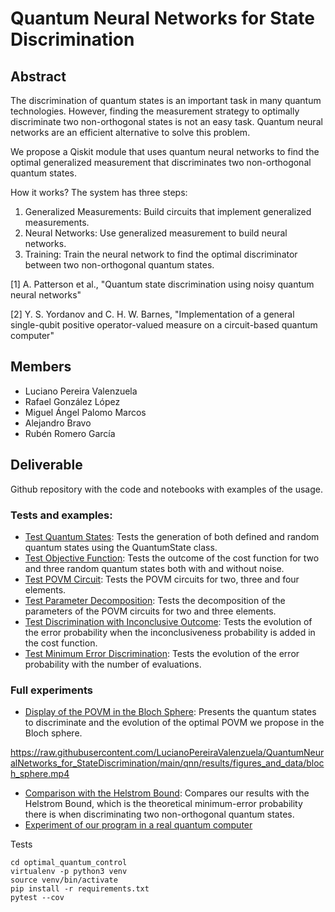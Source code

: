 # Quantum Neural Networks for State Discrimination

## Abstract
The discrimination of quantum states is an important task in many quantum technologies. 
However, finding the measurement strategy to optimally discriminate two non-orthogonal states is not an easy task. 
Quantum neural networks are an efficient alternative to solve this problem. 

We propose a Qiskit module that uses quantum neural networks to find the optimal generalized measurement 
that discriminates two non-orthogonal quantum states.

How it works? The system has three steps:

1. Generalized Measurements: Build circuits that implement generalized measurements.
2. Neural Networks: Use generalized measurement to build neural networks.
3. Training: Train the neural network to find the optimal discriminator between two non-orthogonal quantum states.

[1] A. Patterson et al., "Quantum state discrimination using noisy quantum neural networks"

[2] Y. S. Yordanov and C. H. W. Barnes, "Implementation of a general single-qubit positive operator-valued 
measure on a circuit-based quantum computer"

## Members
- Luciano Pereira Valenzuela
- Rafael González López
- Miguel Ángel Palomo Marcos
- Alejandro Bravo
- Rubén Romero García

## Deliverable
Github repository with the code and notebooks with examples of the usage. 

### Tests and examples:

- [Test Quantum States](qnn/tests/test_quantum_states.ipynb): Tests the generation of both defined and random quantum states using the QuantumState class.
- [Test Objective Function](qnn/tests/test_objective_function.ipynb): Tests the outcome of the cost function for two and three random quantum states both with and without noise.
- [Test POVM Circuit](qnn/tests/test_povm_circuit.ipynb): Tests the POVM circuits for two, three and four elements.
- [Test Parameter Decomposition](qnn/tests/test_parameter_decompose.ipynb): Tests the decomposition of the parameters of the POVM circuits for two and three elements.
- [Test Discrimination with Inconclusive Outcome](qnn/tests/test_discrimination_with_inconclusive_outcome.ipynb): Tests the evolution of the error probability when the inconclusiveness probability is added in the cost function.
- [Test Minimum Error Discrimination](qnn/tests/test_minimum_error_discrimination.ipynb): Tests the evolution of the error probability with the number of evaluations.

### Full experiments
 
- [Display of the POVM in the Bloch Sphere](qnn/results/Obtain_and_plot_povm.ipynb): Presents the quantum states to discriminate and the evolution of the optimal POVM we propose in the Bloch sphere.

https://raw.githubusercontent.com/LucianoPereiraValenzuela/QuantumNeuralNetworks_for_StateDiscrimination/main/qnn/results/figures_and_data/bloch_sphere.mp4

- [Comparison with the Helstrom Bound](qnn/results/Comparison_HelstromBound.ipynb): Compares our results with the Helstrom Bound, which is the theoretical minimum-error probability there is when discriminating two non-orthogonal quantum states.
- [Experiment of our program in a real quantum computer](qnn/results/experiment_minimum_error.ipynb)

Tests

```
cd optimal_quantum_control
virtualenv -p python3 venv
source venv/bin/activate
pip install -r requirements.txt
pytest --cov
```
